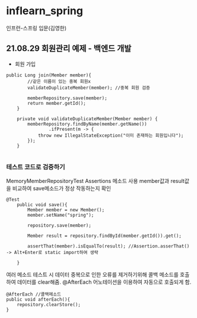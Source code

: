 # inflearn_spring
인프런-스프링 입문(김영한)

## 21.08.29 회원관리 예제 - 백엔드 개발

- 회원 가입
```
public Long join(Member member){
        //같은 이름이 있는 중복 회원x
        validateDuplicateMember(member); //중복 회원 검증

        memberRepository.save(member);
        return member.getId();
    }

    private void validateDuplicateMember(Member member) {
        memberRepository.findByName(member.getName())
                .ifPresent(m -> {
            throw new IllegalStateException("이미 존재하는 회원입니다");
        });
    }
    
```
### 테스트 코드로 검증하기
MemoryMemberRepositoryTest
Assertions 메소드 사용
member값과 result값을 비교하여 save메소드가 정상 작동하는지 확인

```
@Test
    public void save(){
        Member member = new Member();
        member.setName("spring");

        repository.save(member);

        Member result = repository.findById(member.getId()).get();

        assertThat(member).isEqualTo(result); //Assertion.asserThat() -> Alt+Enter로 static import하여 생략

    }
```
    
여러 메소드 테스트 시 데이터 중복으로 인한 오류를 제거하기위해 콜백 메소드를 호출하여 데이터를 clear해줌.
@AfterEach 어노테이션을 이용하여 자동으로 호출되게 함.
```
@AfterEach //콜백메소드
public void afterEach(){
    repository.clearStore();
}
```
    
 
